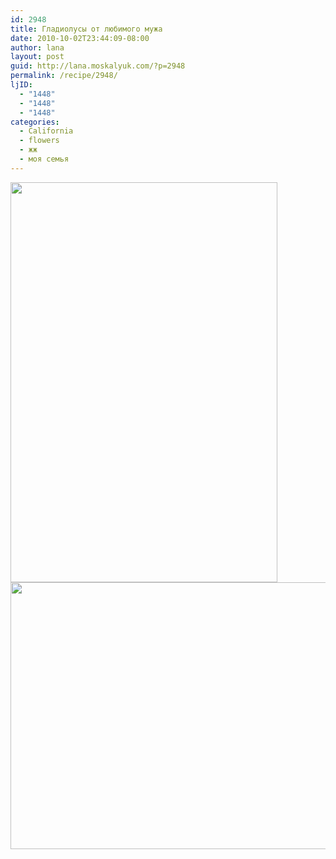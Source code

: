 ```yaml
---
id: 2948
title: Гладиолусы от любимого мужа
date: 2010-10-02T23:44:09-08:00
author: lana
layout: post
guid: http://lana.moskalyuk.com/?p=2948
permalink: /recipe/2948/
ljID:
  - "1448"
  - "1448"
  - "1448"
categories:
  - California
  - flowers
  - жж
  - моя семья
---
```

<img loading="lazy" class="alignnone" title="flowers" src="http://farm5.static.flickr.com/4083/5046681212_eb226923a8_z.jpg" alt="" width="427" height="640" />

<img loading="lazy" class="alignnone" title="flowers" src="http://farm5.static.flickr.com/4105/5046685862_cb8a8f5efe_z.jpg" alt="" width="640" height="427" />